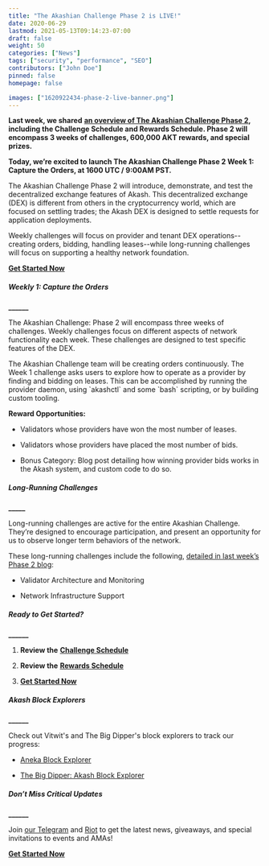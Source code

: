 ```yaml
---
title: "The Akashian Challenge Phase 2 is LIVE!"
date: 2020-06-29
lastmod: 2021-05-13T09:14:23-07:00
draft: false
weight: 50
categories: ["News"]
tags: ["security", "performance", "SEO"]
contributors: ["John Doe"]
pinned: false
homepage: false

images: ["1620922434-phase-2-live-banner.png"]
---
```

**Last week, we shared** [**an overview of The Akashian Challenge Phase 2**](https://akash.network/blog/announcing-the-akashian-challenge-phase-2/)**, including the Challenge Schedule and Rewards Schedule. Phase 2 will encompass 3 weeks of challenges, 600,000 AKT rewards, and special prizes.**

**Today, we’re excited to launch The Akashian Challenge Phase 2 Week 1: Capture the Orders, at 1600 UTC / 9:00AM PST.**

The Akashian Challenge Phase 2 will introduce, demonstrate, and test the decentralized exchange features of Akash. This decentralized exchange (DEX) is different from others in the cryptocurrency world, which are focused on settling trades; the Akash DEX is designed to settle requests for application deployments.

Weekly challenges will focus on provider and tenant DEX operations--creating orders, bidding, handling leases--while long-running challenges will focus on supporting a healthy network foundation.

[**Get Started Now**](https://docs.akash.network/akashian/phase2)

##### **Weekly 1: Capture the Orders**  
**\_\_\_\_\_\_**

The Akashian Challenge: Phase 2 will encompass three weeks of challenges. Weekly challenges focus on different aspects of network functionality each week. These challenges are designed to test specific features of the DEX.

The Akashian Challenge team will be creating orders continuously. The Week 1 challenge asks users to explore how to operate as a provider by finding and bidding on leases. This can be accomplished by running the provider daemon, using \`akashctl\` and some \`bash\` scripting, or by building custom tooling.

**Reward Opportunities:**

*   Validators whose providers have won the most number of leases.
    
*   Validators whose providers have placed the most number of bids.
    
*   Bonus Category: Blog post detailing how winning provider bids works in the Akash system, and custom code to do so.  
    

##### **Long-Running Challenges**  
**\_\_\_\_\_**

Long-running challenges are active for the entire Akashian Challenge. They’re designed to encourage participation, and present an opportunity for us to observe longer term behaviors of the network. 

These long-running challenges include the following, [detailed in last week’s Phase 2 blog](https://akash.network/blog/announcing-the-akashian-challenge-phase-2/):

*   Validator Architecture and Monitoring
    
*   Network Infrastructure Support
    

##### **Ready to Get Started?**  
**\_\_\_\_\_\_**

1.  **Review the** [**Challenge Schedule**](https://akash.network/challenge/phase2/schedule)
    
2.  **Review the** [**Rewards Schedule**](https://akash.network/challenge/phase2/rewards)
    
3.  [**Get Started Now**](https://docs.akash.network/akashian/phase2)  
    

##### **Akash Block Explorers**  
**\_\_\_\_\_\_**

Check out Vitwit's and The Big Dipper's block explorers to track our progress:

*   [Aneka Block Explorer](https://akash.aneka.io/)
    
*   [The Big Dipper: Akash Block Explorer](https://testnet.akash.bigdipper.live/)  
    

##### **Don’t Miss Critical Updates**  
**\_\_\_\_\_\_**

Join [our Telegram](https://t.me/AkashNW) and [Riot](https://riot.im/app/#/room/#akashnet:matrix.org) to get the latest news, giveaways, and special invitations to events and AMAs! 

[**Get Started Now**](https://docs.akash.network/akashian/phase2)